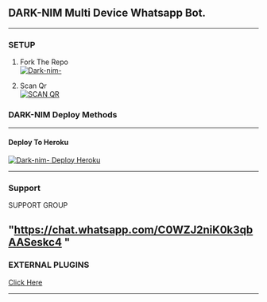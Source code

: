 ## DARK-NIM Multi Device Whatsapp Bot.

***

### SETUP

1. Fork The Repo
    <br>
<a href="https://github.com/dark-nim/Dark-nim-/fork"><img title="Dark-nim-" src="https://img.shields.io/badge/FORK Dark-nim--h?color=black&style=for-the-badge&logo=stackshare"></a>

2. Scan Qr
    <br>
<a href="https://upper-romy-inrl-bot.koyeb.app/viwe/friendpage"><img title="SCAN QR" src="https://img.shields.io/badge/GET SESSION-h?color=black&style=for-the-badge&logo=msi"></a>



### DARK-NIM Deploy Methods

-------

#### Deploy To Heroku 

<a href="https://upper-romy-Dark-nim--bot.koyeb.app/deploy/heroku"><img title="Dark-nim- Deploy Heroku" src="https://img.shields.io/badge/DEPLOY HEROKU-h?color=black&style=for-the-badge&logo=heroku"></a>


---

 ### Support

SUPPORT GROUP

"https://chat.whatsapp.com/C0WZJ2niK0k3qbAASeskc4
"
---
### EXTERNAL PLUGINS

[Click Here](https://upper-romy-inrl-bot.koyeb.app/plugins/list)

---
